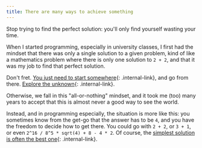 ```yaml
---
title: There are many ways to achieve something
---
```


Stop trying to find the perfect solution: you'll only find yourself wasting your time.

When I started programming, especially in university classes, I first had the mindset that there was only a single solution to a given problem, kind of like a mathematics problem where there is only one solution to `2 + 2`, and that it was my job to find that perfect solution.

Don't fret. [You just need to start somewhere](/notes/everyone-has-to-start-somewhere){: .internal-link}, and go from there. [Explore the unknown](/notes/explore-the-unknown){: .internal-link}.

Otherwise, we fall in this "all-or-nothing" mindset, and it took me (too) many years to accept that this is almost never a good way to see the world.

Instead, and in programming especially, the situation is more like this: you sometimes know from the get-go that the answer has to be `4`, and you have the freedom to decide how to get there. You could go with `2 + 2`, or `3 + 1`, or even `2^16 / 8^5 * sqrt(4) + 8 - 4 * 2`. Of course, the [simplest solution is often the best one](/notes/the-simplest-solution-is-often-the-best-one){: .internal-link}.
